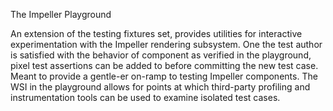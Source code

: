 The Impeller Playground

An extension of the testing fixtures set, provides utilities for interactive experimentation with the Impeller rendering subsystem. One the test author is satisfied with the behavior of component as verified in the playground, pixel test assertions can be added to before committing the new test case. Meant to provide a gentle-er on-ramp to testing Impeller components. The WSI in the playground allows for points at which third-party profiling and instrumentation tools can be used to examine isolated test cases.
